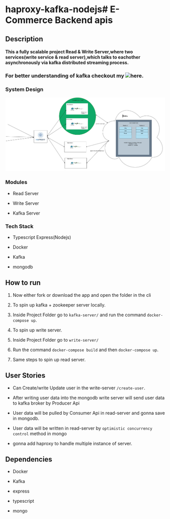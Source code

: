 # haproxy-kafka-nodejs# E-Commerce Backend apis

## Description

#### This a fully scalable project Read & Write Server,where two services(write service & read server),which talks to eachother asynchronously via kafka distributed streaming process.

### For better understanding of kafka checkout my ![here](https://singhabhishek.hashnode.dev/demystifying-kafka-understanding-producers-consumers-brokers-and-more).

### System Design
 
![Screenshot_1](https://github.com/Flux99/haproxy-kafka-nodejs/blob/main/System-design-diagram/haproxy-kafka-1%20(1).jpg?raw=true)



### Modules

- Read Server

- Write Server

- Kafka Server


### Tech Stack

- Typescript Express(Nodejs)

- Docker

- Kafka

- mongodb


## How to run

1. Now either fork or download the app and open the folder in the cli

2. To spin up kafka + zookeeper server locally.

3. Inside Project Folder go to `kafka-server/` and run the command `docker-compose up`.

4. To spin up write server.

5. Inside Project Folder go to `write-server/` 

6. Run the command `docker-compose build` and then `docker-compose up`.

7. Same steps to spin up read server. 

## User Stories

- Can Create/write Update user in the write-server `/create-user`.

- After writing user data into the mongodb write server will send user data to kafka broker by Producer Api 

- User data will be pulled by Consumer Api in read-server and gonna save in mongodb.

- User data will be written in read-server by `optimistic concurrency control` method in mongo

- gonna add haproxy to handle multiple instance of server.

## Dependencies

- Docker

- Kafka 

- express

- typescript

- mongo
